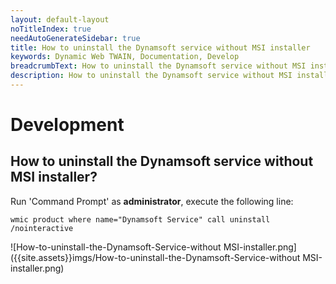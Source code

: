 ```yaml
---
layout: default-layout
noTitleIndex: true
needAutoGenerateSidebar: true
title: How to uninstall the Dynamsoft service without MSI installer
keywords: Dynamic Web TWAIN, Documentation, Develop
breadcrumbText: How to uninstall the Dynamsoft service without MSI installer
description: How to uninstall the Dynamsoft service without MSI installer
---
```


# Development

## How to uninstall the Dynamsoft service without MSI installer?

Run 'Command Prompt' as **administrator**, execute the following line:

``` shell
wmic product where name="Dynamsoft Service" call uninstall /nointeractive
```

![How-to-uninstall-the-Dynamsoft-Service-without MSI-installer.png]({{site.assets}}imgs/How-to-uninstall-the-Dynamsoft-Service-without MSI-installer.png)
